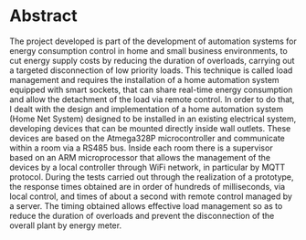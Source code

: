# Abstract 
The project developed is part of the development of automation systems for energy
consumption control in home and small business environments, to cut energy supply
costs by reducing the duration of overloads, carrying out a targeted disconnection
of low priority loads. This technique is called load management and requires the
installation of a home automation system equipped with smart sockets, that can
share real-time energy consumption and allow the detachment of the load via remote
control. In order to do that, I dealt with the design and implementation of a home
automation system (Home Net System) designed to be installed in an existing
electrical system, developing devices that can be mounted directly inside wall outlets.
These devices are based on the Atmega328P microcontroller and communicate within
a room via a RS485 bus. Inside each room there is a supervisor based on an ARM
microprocessor that allows the management of the devices by a local controller
through WiFi network, in particular by MQTT protocol. During the tests carried
out through the realization of a prototype, the response times obtained are in order
of hundreds of milliseconds, via local control, and times of about a second with
remote control managed by a server. The timing obtained allows effective load
management so as to reduce the duration of overloads and prevent the disconnection
of the overall plant by energy meter.
